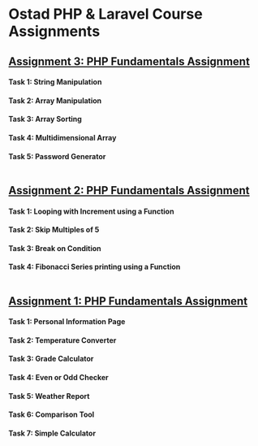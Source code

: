 # Ostad PHP & Laravel Course Assignments
## <a href="https://github.com/munaimpro/ostad_php_laravel_assignments/tree/main/Module_3">Assignment 3: PHP Fundamentals Assignment</a>
#### Task 1: String Manipulation
#### Task 2: Array Manipulation
#### Task 3: Array Sorting
#### Task 4: Multidimensional Array
#### Task 5: Password Generator<br/><br/>

## <a href="https://github.com/munaimpro/ostad_php_laravel_assignments/tree/main/Module_2">Assignment 2: PHP Fundamentals Assignment</a>
#### Task 1: Looping with Increment using a Function
#### Task 2: Skip Multiples of 5
#### Task 3: Break on Condition
#### Task 4: Fibonacci Series printing using a Function<br/><br/>

## <a href="https://github.com/munaimpro/ostad_php_laravel_assignments/tree/main/Module_1">Assignment 1: PHP Fundamentals Assignment</a>
#### Task 1: Personal Information Page
#### Task 2: Temperature Converter
#### Task 3: Grade Calculator
#### Task 4: Even or Odd Checker
#### Task 5: Weather Report
#### Task 6: Comparison Tool
#### Task 7: Simple Calculator
